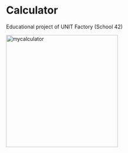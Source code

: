 # Calculator

Educational project of UNIT Factory (School 42)

<img width="304" alt="mycalculator" src="https://user-images.githubusercontent.com/37272454/50486863-9ce65b00-0a04-11e9-96f4-b458a99d6991.png">

